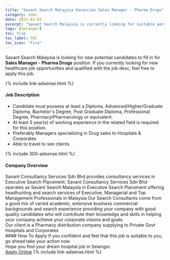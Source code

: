 ```yaml
---
title: "Savant Search Malaysia Vacancies Sales Manager - Pharma Drugs" 
category: Jobs 
date: 2021-01-03 
excerpt: "Savant Search Malaysia is currently looking for suitable person to fill in the Sales Manager - Pharma Drugs which positioned at Selangor" 
tags: [Selangor] 
toc: true 
toc_label: TOC 
toc_icon: "fire" 
--- 
```


<p>Savant Search Malaysia is looking for new potential candidates to fill in for <b>Sales Manager - Pharma Drugs</b> position. If you currently looking for new healthcare job opportunities and qualified with the job desc, feel free to apply this job.
</p>{% include link-adsense.html %} 
<div><div><div><h4>Job Description</h4></div></div><div><div><span><div><ul><li>Candidate must possess at least a Diploma, Advanced/Higher/Graduate Diploma, Bachelor's Degree, Post Graduate Diploma, Professional Degree, Pharmacy/Pharmacology or equivalent.</li><li>At least 5 year(s) of working experience in the related field is required for this position.</li><li>Preferably Managers specializing in Drug sales to Hospitals &amp; Corporates</li><li>Able to travel to see clients</li></ul></div></span></div></div></div> 
{% include 300-adsense.html %} 
<div><div><div><h4>Company Overview</h4></div></div><div><div><span><div><div>Savant Consultancy Services Sdn Bhd provides consultancy services in Executive Search Placement. Savant Consultancy Services Sdn Bhd operates as Savant Search Malaysia in Executive Search Placement offering headhunting and search services of Executive, Managerial and Top Management Professionals in Malaysia Our Search Consultants come from a good mix of varied academic, extensive business commercial backgrounds and search experience providing your company with good quality candidates who will contribute their knowledge and skills in helping your company achieve your corporate visions and goals.</div><div>Our client is a Pharmacy distribution company supplying to Private Govt Hospitals and Corporates</div></div></span></div></div></div> 
#### How To Apply 
If you confident and feel that this job is suitable to you, go ahead take your action now. <br/> 
Hope you find your dream hospital job in Selangor. <br/> 
<a href="https://www.jobstreet.com.my/en/job/sales-manager-pharma-drugs-4454608?jobId=jobstreet-my-job-4454608&sectionRank=6&token=0~29b9583b-60b5-49f3-a2cd-bd0a6b9f6582&fr=SRP%20View%20In%20New%20Ta" class="btn btn--warning" target="_blank" rel="nofollow noopenner">Apply Online</a> 
{% include link-adsense.html %} 